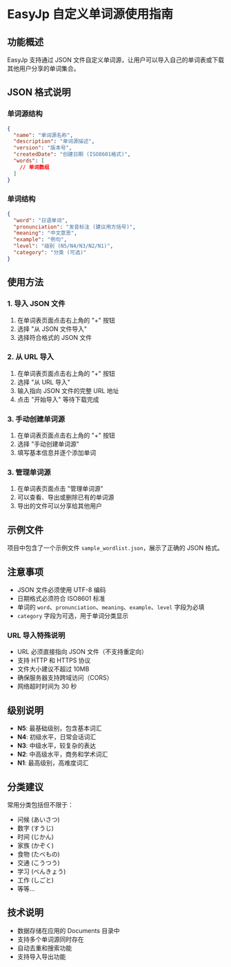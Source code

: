 # EasyJp 自定义单词源使用指南

## 功能概述

EasyJp 支持通过 JSON 文件自定义单词源，让用户可以导入自己的单词表或下载其他用户分享的单词集合。

## JSON 格式说明

### 单词源结构

```json
{
  "name": "单词源名称",
  "description": "单词源描述",
  "version": "版本号",
  "createdDate": "创建日期 (ISO8601格式)",
  "words": [
    // 单词数组
  ]
}
```

### 单词结构

```json
{
  "word": "日语单词",
  "pronunciation": "发音标注 (建议用方括号)",
  "meaning": "中文意思",
  "example": "例句",
  "level": "级别 (N5/N4/N3/N2/N1)",
  "category": "分类 (可选)"
}
```

## 使用方法

### 1. 导入 JSON 文件

1. 在单词表页面点击右上角的 "+" 按钮
2. 选择 "从 JSON 文件导入"
3. 选择符合格式的 JSON 文件

### 2. 从 URL 导入

1. 在单词表页面点击右上角的 "+" 按钮
2. 选择 "从 URL 导入"
3. 输入指向 JSON 文件的完整 URL 地址
4. 点击 "开始导入" 等待下载完成

### 3. 手动创建单词源

1. 在单词表页面点击右上角的 "+" 按钮
2. 选择 "手动创建单词源"
3. 填写基本信息并逐个添加单词

### 3. 管理单词源

1. 在单词表页面点击 "管理单词源"
2. 可以查看、导出或删除已有的单词源
3. 导出的文件可以分享给其他用户

## 示例文件

项目中包含了一个示例文件 `sample_wordlist.json`，展示了正确的 JSON 格式。

## 注意事项

- JSON 文件必须使用 UTF-8 编码
- 日期格式必须符合 ISO8601 标准
- 单词的 `word`、`pronunciation`、`meaning`、`example`、`level` 字段为必填
- `category` 字段为可选，用于单词分类显示

### URL 导入特殊说明

- URL 必须直接指向 JSON 文件（不支持重定向）
- 支持 HTTP 和 HTTPS 协议
- 文件大小建议不超过 10MB
- 确保服务器支持跨域访问（CORS）
- 网络超时时间为 30 秒

## 级别说明

- **N5**: 最基础级别，包含基本词汇
- **N4**: 初级水平，日常会话词汇
- **N3**: 中级水平，较复杂的表达
- **N2**: 中高级水平，商务和学术词汇
- **N1**: 最高级别，高难度词汇

## 分类建议

常用分类包括但不限于：

- 问候 (あいさつ)
- 数字 (すうじ)
- 时间 (じかん)
- 家族 (かぞく)
- 食物 (たべもの)
- 交通 (こうつう)
- 学习 (べんきょう)
- 工作 (しごと)
- 等等...

## 技术说明

- 数据存储在应用的 Documents 目录中
- 支持多个单词源同时存在
- 自动去重和搜索功能
- 支持导入导出功能